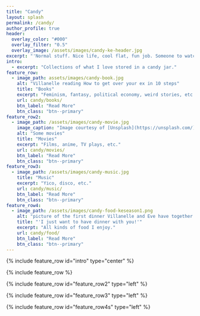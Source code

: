 ```yaml
---
title: "Candy"
layout: splash
permalink: /candy/
author_profile: true
header:
  overlay_color: "#000"
  overlay_filter: "0.5"
  overlay_image: /assets/images/candy-ke-header.jpg
excerpt: "'Normal stuff. Nice life, cool flat, fun job. Someone to watch movies with.'"
intro: 
  - excerpt: "Collections of what I love stored in a candy jar."
feature_row:
  - image_path: assets/images/candy-book.jpg
    alt: "Villanelle reading How to get over your ex in 10 steps"
    title: "Books"
    excerpt: "Feminism, fantasy, political economy, weird stories, etc."
    url: candy/books/
    btn_label: "Read More"
    btn_class: "btn--primary"
feature_row2:
  - image_path: /assets/images/candy-movie.jpg
    image_caption: "Image courtesy of [Unsplash](https://unsplash.com/)"
    alt: "Some movies"
    title: "Movies"
    excerpt: "Films, anime, TV plays, etc."
    url: candy/movies/
    btn_label: "Read More"
    btn_class: "btn--primary"
feature_row3:
  - image_path: /assets/images/candy-music.jpg
    title: "Music"
    excerpt: "Yico, disco, etc."
    url: candy/music/
    btn_label: "Read More"
    btn_class: "btn--primary"
feature_row4:
  - image_path: /assets/images/candy-food-keseason1.png
    alt: "picture of the first dinner Villanelle and Eve have together."
    title: "'I just want to have dinner with you!'"
    excerpt: "All kinds of food I enjoy."
    url: candy/food/
    btn_label: "Read More"
    btn_class: "btn--primary"
---
```

{% include feature_row id="intro" type="center" %}

{% include feature_row %}

{% include feature_row id="feature_row2" type="left" %}

{% include feature_row id="feature_row3" type="left" %}

{% include feature_row id="feature_row4s" type="left" %}

